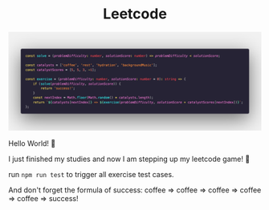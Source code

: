 <h1 align="center">
  Leetcode
</h1>
<div align="center">
  <img src="code.png" alt="Simple LinkedList example" />
</div>

Hello World! 👋

I just finished my studies and now I am stepping up my leetcode game! 🚀

run `npm run test` to trigger all exercise test cases.

And don't forget the formula of success: coffee => coffee => coffee => coffee => coffee => success!

